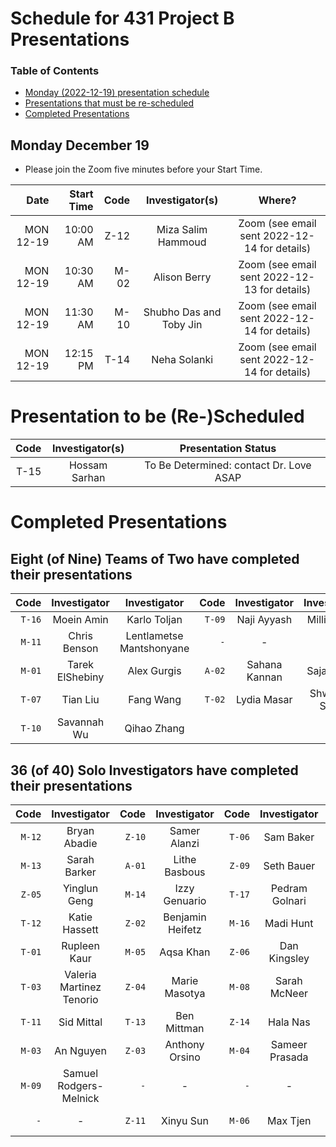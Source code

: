 # Schedule for 431 Project B Presentations

### Table of Contents

- [Monday (2022-12-19) presentation schedule](#monday-december-19)
- [Presentations that must be re-scheduled](#presentations-to-be-re-scheduled)
- [Completed Presentations](#completed-presentations)

## Monday December 19

- Please join the Zoom five minutes before your Start Time.

Date | Start Time | Code | Investigator(s) | Where?
----: | ----: | ----: | :-----------------------------: | :----------------:
MON 12-19 | 10:00 AM | Z-12 | Miza Salim Hammoud | Zoom (see email sent 2022-12-14 for details)
MON 12-19 | 10:30 AM | M-02 | Alison Berry | Zoom (see email sent 2022-12-13 for details)
MON 12-19 | 11:30 AM | M-10 | Shubho Das and Toby Jin | Zoom (see email sent 2022-12-14 for details)
MON 12-19 | 12:15 PM | T-14 | Neha Solanki | Zoom (see email sent 2022-12-14 for details)

# Presentation to be (Re-)Scheduled

Code | Investigator(s) | Presentation Status
----: | :-----------------------------: | :--------------------: 
T-15 | Hossam Sarhan | To Be Determined: contact Dr. Love ASAP

# Completed Presentations

## Eight (of Nine) Teams of Two have completed their presentations

Code | Investigator | Investigator | Code | Investigator | Investigator
---: | :-----: | :-----: | ---: | :-----: | :-----:
`T-16` | Moein Amin | Karlo Toljan | `T-09` | Naji Ayyash | Millie Zhou
`M-11` | Chris Benson | Lentlametse Mantshonyane | `-` | - | - 
`M-01` | Tarek ElShebiny | Alex Gurgis | `A-02` | Sahana Kannan | Sajan Patel 
`T-07` | Tian Liu | Fang Wang | `T-02` | Lydia Masar | Shwetank Singh
`T-10` | Savannah Wu | Qihao Zhang 

## 36 (of 40) Solo Investigators have completed their presentations

Code | Investigator | Code | Investigator | Code | Investigator | Code | Investigator 
---: | :-----: | ---: | :-----: | ---: | :-----: | ---: | :-----: 
`M-12` | Bryan Abadie | `Z-10` | Samer Alanzi | `T-06` | Sam Baker | `Z-07` | Jules Joel Bakhos 
`M-13` | Sarah Barker | `A-01` | Lithe Basbous | `Z-09` | Seth Bauer | `-` | -  
`Z-05` | Yinglun Geng | `M-14` | Izzy Genuario | `T-17` | Pedram Golnari | `Z-13` | Sarah Grabinski 
`T-12` | Katie Hassett | `Z-02` | Benjamin Heifetz | `M-16` | Madi Hunt | `M-15` | Naveen Kannan 
`T-01` | Rupleen Kaur | `M-05` | Aqsa Khan | `Z-06` | Dan Kingsley | `M-17` | Keisi Kotobelli
`T-03` | Valeria Martinez Tenorio | `Z-04` | Marie Masotya | `M-08` | Sarah McNeer | `T-04` | Emiko Miller 
`T-11` | Sid Mittal | `T-13` | Ben Mittman | `Z-14` | Hala Nas  | `Z-08` | Anya Nazarenko 
`M-03` | An Nguyen | `Z-03` | Anthony Orsino | `M-04` | Sameer Prasada | `Z-01` | Kim Robbins 
`M-09` | Samuel Rodgers-Melnick | `-` | - | `-` | - | `T-08` | Faruk Senturk 
`-`  | - | `Z-11` | Xinyu Sun | `M-06` | Max Tjen | `T-05` | Meredith Zhang 

